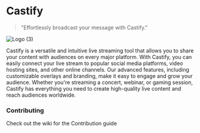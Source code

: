 # Castify

> "Effortlessly broadcast your message with Castify."


![Logo (3)](https://user-images.githubusercontent.com/67658523/233525276-0fad3bc2-d87f-4147-b37e-13c123484cf2.jpg)



Castify is a versatile and intuitive live streaming tool that allows you to share your content with audiences on every major platform. With Castify, you can easily connect your live stream to popular social media platforms, video hosting sites, and other online channels. Our advanced features, including customizable overlays and branding, make it easy to engage and grow your audience. Whether you're streaming a concert, webinar, or gaming session, Castify has everything you need to create high-quality live content and reach audiences worldwide.

### Contributing

Check out the wiki for the Contribution guide
